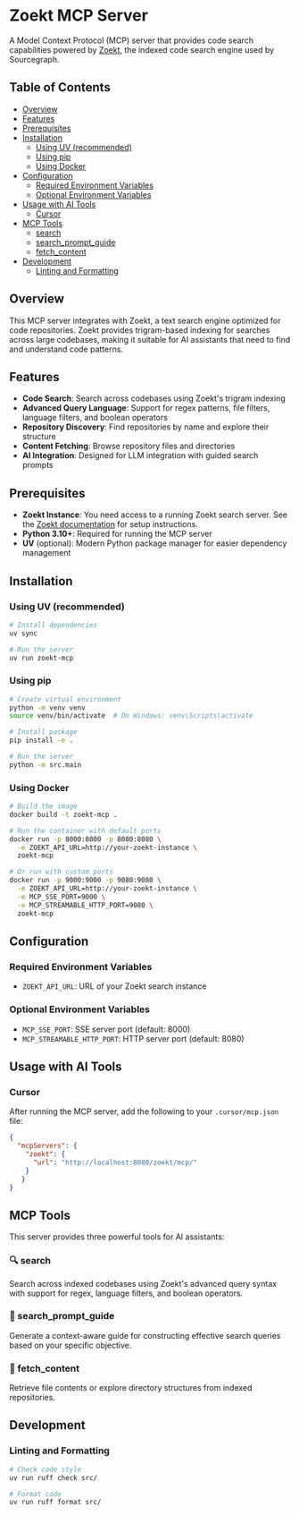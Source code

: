 # Zoekt MCP Server

A Model Context Protocol (MCP) server that provides code search capabilities powered by [Zoekt](https://github.com/sourcegraph/zoekt), the indexed code search engine used by Sourcegraph.

## Table of Contents

- [Overview](#overview)
- [Features](#features)
- [Prerequisites](#prerequisites)
- [Installation](#installation)
  - [Using UV (recommended)](#using-uv-recommended)
  - [Using pip](#using-pip)
  - [Using Docker](#using-docker)
- [Configuration](#configuration)
  - [Required Environment Variables](#required-environment-variables)
  - [Optional Environment Variables](#optional-environment-variables)
- [Usage with AI Tools](#usage-with-ai-tools)
  - [Cursor](#cursor)
- [MCP Tools](#mcp-tools)
  - [search](#search)
  - [search_prompt_guide](#search_prompt_guide)
  - [fetch_content](#fetch_content)
- [Development](#development)
  - [Linting and Formatting](#linting-and-formatting)

## Overview

This MCP server integrates with Zoekt, a text search engine optimized for code repositories. Zoekt provides trigram-based indexing for searches across large codebases, making it suitable for AI assistants that need to find and understand code patterns.

## Features

- **Code Search**: Search across codebases using Zoekt's trigram indexing
- **Advanced Query Language**: Support for regex patterns, file filters, language filters, and boolean operators
- **Repository Discovery**: Find repositories by name and explore their structure
- **Content Fetching**: Browse repository files and directories
- **AI Integration**: Designed for LLM integration with guided search prompts

## Prerequisites

- **Zoekt Instance**: You need access to a running Zoekt search server. See the [Zoekt documentation](https://github.com/sourcegraph/zoekt#installation) for setup instructions.
- **Python 3.10+**: Required for running the MCP server
- **UV** (optional): Modern Python package manager for easier dependency management

## Installation

### Using UV (recommended)

```bash
# Install dependencies
uv sync

# Run the server
uv run zoekt-mcp
```

### Using pip

```bash
# Create virtual environment
python -m venv venv
source venv/bin/activate  # On Windows: venv\Scripts\activate

# Install package
pip install -e .

# Run the server
python -m src.main
```

### Using Docker

```bash
# Build the image
docker build -t zoekt-mcp .

# Run the container with default ports
docker run -p 8000:8000 -p 8080:8080 \
  -e ZOEKT_API_URL=http://your-zoekt-instance \
  zoekt-mcp

# Or run with custom ports
docker run -p 9000:9000 -p 9080:9080 \
  -e ZOEKT_API_URL=http://your-zoekt-instance \
  -e MCP_SSE_PORT=9000 \
  -e MCP_STREAMABLE_HTTP_PORT=9080 \
  zoekt-mcp
```

## Configuration

### Required Environment Variables

- `ZOEKT_API_URL`: URL of your Zoekt search instance

### Optional Environment Variables

- `MCP_SSE_PORT`: SSE server port (default: 8000)
- `MCP_STREAMABLE_HTTP_PORT`: HTTP server port (default: 8080)

## Usage with AI Tools

### Cursor

After running the MCP server, add the following to your `.cursor/mcp.json` file:

```json
{
  "mcpServers": {
    "zoekt": {
      "url": "http://localhost:8080/zoekt/mcp/"
    }
   }
}
```

## MCP Tools

This server provides three powerful tools for AI assistants:

### 🔍 search
Search across indexed codebases using Zoekt's advanced query syntax with support for regex, language filters, and boolean operators.

### 📖 search_prompt_guide
Generate a context-aware guide for constructing effective search queries based on your specific objective.

### 📂 fetch_content
Retrieve file contents or explore directory structures from indexed repositories.


## Development

### Linting and Formatting

```bash
# Check code style
uv run ruff check src/

# Format code
uv run ruff format src/
```

